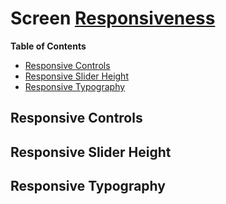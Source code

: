 # Screen [Responsiveness](https://en.wikipedia.org/wiki/Responsive_web_design)

**Table of Contents**

 * [Responsive Controls](#responsive-controls)
 * [Responsive Slider Height](#responsive-slider-height)
 * [Responsive Typography](#responsive-typography)

## Responsive Controls

## Responsive Slider Height

## Responsive Typography

